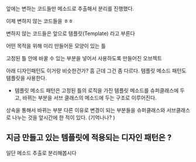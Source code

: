
앞에는 변하는 코드들만 메소드로 추출해서 분리를 진행했다.

이제 변하지 않는 코드들을 ㅎㅎ

변하지 않는 코드들은 앞으로 템플릿(Template) 라고 부른다

어떤 목적을 위해 미리 만들어둔 모양이 있는 틀

고정된 틀 안에 바꿀 수 있는 부분을 넣어서 사용하도록 만들어진 오브젝트

아래 디자인패턴도 이거랑 비슷한건가? 흠 근데 그건 좀 다르다.
템플릿 메소드 패턴도 템플릿을 사용한다. 



- 템플릿 메소드 패턴은 고정된 틀의 로직을 가진 템플릿 메소드를 슈퍼클래스에 두고, 바뀌는 부분을 서브 클래스의 메소드에 두는 구조로 이루어진다.

상속을 통해서 바뀌는 부분 다른 이유로 변경이 되는 부분들을 슈퍼클래스와 서브클래스로 나누는 것을 앞시간에 한 적이 있다. (기억나나? )



지금 만들고 있는 템플릿에 적용되는 디자인 패턴은 ?
---

일단 메소드 추출로 분리해봅시다





